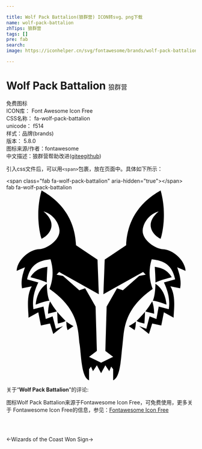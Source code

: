 ```yaml
---

title: Wolf Pack Battalion(狼群营) ICON转svg、png下载
name: wolf-pack-battalion
zhTips: 狼群营
tags: []
pre: fab
search: 
image: https://iconhelper.cn/svg/fontawesome/brands/wolf-pack-battalion.svg

---
```


# Wolf Pack Battalion  <small style="font-size: 60%;font-weight: 100">狼群营</small>


<div class="detail-page">
<p>
<span><span class="badge-success badge">免费图标</span> </span>
<br/>
<span>
ICON库：
<span class="badge-secondary badge">Font Awesome Icon Free</span> 
</span>
<br/>
<span>
CSS名称：
<span class="badge-secondary badge">fa-wolf-pack-battalion</span> 
</span>
<br/>
<span>
unicode：
<span class="badge-secondary badge">f514</span> 
<copy-btn content='f514' btn-title=""></copy-btn>
<copy-btn :content='String.fromCodePoint(parseInt("f514", 16))' btn-title="复制U"></copy-btn>
</span><br/><span>样式：<span class="badge-light badge">品牌(brands)</span></span>
<br/>
<span>
版本：
<span class="badge-secondary badge">5.8.0</span> 
</span>
<br/>
<span>图标来源/作者：<span class="badge-light badge">fontawesome</span></span> 
<br/>
<span class="zh-detail">中文描述：<span class="badge-primary badge">狼群营</span><span class="help-link"><span>帮助改进</span>(<a href="https://gitee.com/liuwave/icon-helper/edit/master/json/fontawesome/brands/wolf-pack-battalion.json" target="_blank" rel="noopener noreferrer">gitee</a><a href="https://github.com/liuwave/icon-helper/edit/master/json/fontawesome/brands/wolf-pack-battalion.json" target="_blank" rel="noopener noreferrer">github</a></span>)</span><br/>
</p>
</div>
<div class="alert alert-dark">
  <i class="fab fa-wolf-pack-battalion fa-xs"></i>
  <i class="fab fa-wolf-pack-battalion fa-sm"></i>
  <i class="fab fa-wolf-pack-battalion fa-lg"></i>
  <i class="fab fa-wolf-pack-battalion fa-2x"></i>
  <i class="fab fa-wolf-pack-battalion fa-3x"></i>
  <i class="fab fa-wolf-pack-battalion fa-5x"></i>
  <i class="fab fa-wolf-pack-battalion fa-7x"></i>
</div>
<div>
  <p>引入css文件后，可以用<code>&lt;span&gt;</code>包裹，放在页面中。具体如下所示：    
  </p>
  <div class="alert alert-primary" style="font-size: 14px">
    &lt;span class="fab fa-wolf-pack-battalion" aria-hidden="true"&gt;&lt;/span&gt;
    <copy-btn content='<span class="fab fa-wolf-pack-battalion" aria-hidden="true"></span>'></copy-btn>
  </div>
  <div class="alert alert-secondary">
    <i class="fab fa-wolf-pack-battalion"
    style="font-size: 24px"
    aria-hidden="true"></i> fab fa-wolf-pack-battalion
    <copy-btn content="fab fa-wolf-pack-battalion" btn-title="复制图标名称"></copy-btn>
  </div>
</div>
<div id="svg" class="svg-wrap">
<svg xmlns="http://www.w3.org/2000/svg" viewBox="0 0 512 512"><path d="M267.73 471.53l10.56 15.84 5.28-12.32 5.28 7V512c21.06-7.92 21.11-66.86 25.51-97.21 4.62-31.89-.88-92.81 81.37-149.11-8.88-23.61-12-49.43-2.64-80.05C421 189 447 196.21 456.43 239.73l-30.35 8.36c11.15 23 17 46.76 13.2 72.14L412 313.18l-6.16 33.43-18.47-7-8.8 33.39-19.35-7 26.39 21.11 8.8-28.15L419 364.2l7-35.63 26.39 14.52c.25-20 7-58.06-8.8-84.45l26.39 5.28c4-22.07-2.38-39.21-7.92-56.74l22.43 9.68c-.44-25.07-29.94-56.79-61.58-58.5-20.22-1.09-56.74-25.17-54.1-51.9 2-19.87 17.45-42.62 43.11-49.7-44 36.51-9.68 67.3 5.28 73.46 4.4-11.44 17.54-69.08 0-130.2-40.39 22.87-89.65 65.1-93.2 147.79l-58 38.71-3.52 93.25L369.78 220l7 7-17.59 3.52-44 38.71-15.84-5.28-28.1 49.25-3.52 119.64 21.11 15.84-32.55 15.84-32.55-15.84 21.11-15.84-3.52-119.64-28.15-49.26-15.84 5.28-44-38.71-17.58-3.51 7-7 107.33 59.82-3.52-93.25-58.06-38.71C185 65.1 135.77 22.87 95.3 0c-17.54 61.12-4.4 118.76 0 130.2 15-6.16 49.26-36.95 5.28-73.46 25.66 7.08 41.15 29.83 43.11 49.7 2.63 26.74-33.88 50.81-54.1 51.9-31.65 1.72-61.15 33.44-61.59 58.51l22.43-9.68c-5.54 17.53-11.91 34.67-7.92 56.74l26.39-5.28c-15.76 26.39-9.05 64.43-8.8 84.45l26.39-14.52 7 35.63 24.63-5.28 8.8 28.15L153.35 366 134 373l-8.8-33.43-18.47 7-6.16-33.43-27.27 7c-3.82-25.38 2-49.1 13.2-72.14l-30.35-8.36c9.4-43.52 35.47-50.77 63.34-54.1 9.36 30.62 6.24 56.45-2.64 80.05 82.25 56.3 76.75 117.23 81.37 149.11 4.4 30.35 4.45 89.29 25.51 97.21v-29.83l5.28-7 5.28 12.32 10.56-15.84 11.44 21.11 11.43-21.1zm79.17-95L331.06 366c7.47-4.36 13.76-8.42 19.35-12.32-.6 7.22-.27 13.84-3.51 22.84zm28.15-49.26c-.4 10.94-.9 21.66-1.76 31.67-7.85-1.86-15.57-3.8-21.11-7 8.24-7.94 15.55-16.32 22.87-24.68zm24.63 5.28c0-13.43-2.05-24.21-5.28-33.43a235 235 0 0 1-18.47 27.27zm3.52-80.94c19.44 12.81 27.8 33.66 29.91 56.3-12.32-4.53-24.63-9.31-36.95-10.56 5.06-12 6.65-28.14 7-45.74zm-1.76-45.74c.81 14.3 1.84 28.82 1.76 42.23 19.22-8.11 29.78-9.72 44-14.08-10.61-18.96-27.2-25.53-45.76-28.16zM165.68 376.52L181.52 366c-7.47-4.36-13.76-8.42-19.35-12.32.6 7.26.27 13.88 3.51 22.88zm-28.15-49.26c.4 10.94.9 21.66 1.76 31.67 7.85-1.86 15.57-3.8 21.11-7-8.24-7.93-15.55-16.31-22.87-24.67zm-24.64 5.28c0-13.43 2-24.21 5.28-33.43a235 235 0 0 0 18.47 27.27zm-3.52-80.94c-19.44 12.81-27.8 33.66-29.91 56.3 12.32-4.53 24.63-9.31 37-10.56-5-12-6.65-28.14-7-45.74zm1.76-45.74c-.81 14.3-1.84 28.82-1.76 42.23-19.22-8.11-29.78-9.72-44-14.08 10.63-18.95 27.23-25.52 45.76-28.15z"/></svg>
</div>
<detail full-name='fa-wolf-pack-battalion'></detail>
<div class="icon-detail__container">
<p>关于“<b>Wolf Pack Battalion</b>”的评论:</p>
</div>
<Vssue title="关于“Wolf Pack Battalion”的评论" />    
<div><p>图标Wolf Pack Battalion来源于Fontawesome Icon Free，可免费使用，更多关于  Fontawesome Icon Free的信息，参见：<a target="_blank" href="https://iconhelper.cn/fontawesome.html">Fontawesome Icon Free</a>
</p></div>

<div style="padding:2rem 0 " class="page-nav"><p class="inner"><span class="prev">←<router-link to="/icon/brands/wizards-of-the-coast.html">Wizards of the Coast</router-link></span> <span class="next"><router-link to="/icon/solid/won-sign.html">Won Sign</router-link>→</span></p></div>
